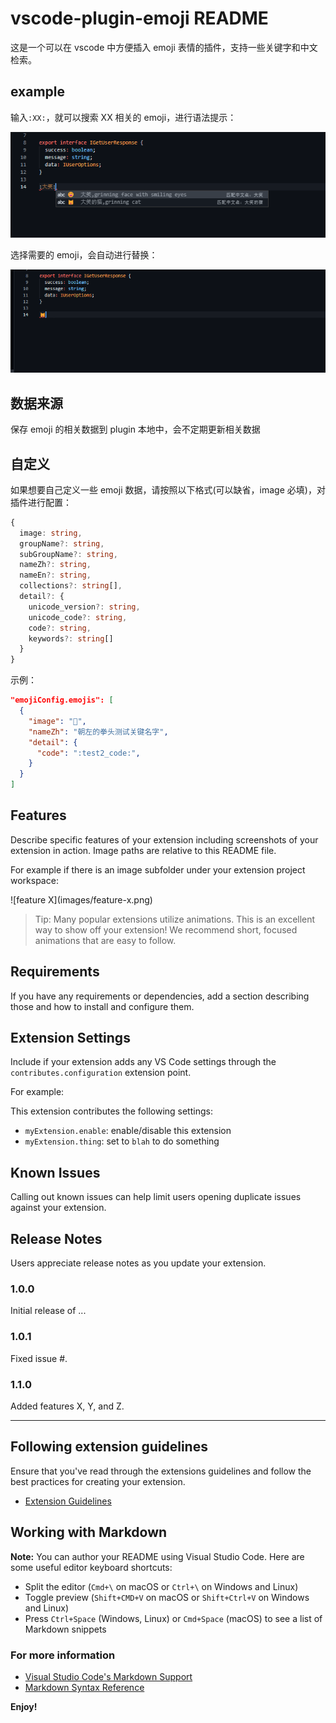 # vscode-plugin-emoji README

这是一个可以在 vscode 中方便插入 emoji 表情的插件，支持一些关键字和中文检索。

## example

输入`:XX:`，就可以搜索 XX 相关的 emoji，进行语法提示：

![语法提示](./1.jpg)

选择需要的 emoji，会自动进行替换：

![替换](./2.jpg)

## 数据来源

保存 emoji 的相关数据到 plugin 本地中，会不定期更新相关数据

## 自定义

如果想要自己定义一些 emoji 数据，请按照以下格式(可以缺省，image 必填)，对插件进行配置：

```ts
{
  image: string,
  groupName?: string,
  subGroupName?: string,
  nameZh?: string,
  nameEn?: string,
  collections?: string[],
  detail?: {
    unicode_version?: string,
    unicode_code?: string,
    code?: string,
    keywords?: string[]
  }
}

```

示例：

```json
"emojiConfig.emojis": [
  {
    "image": "🤛",
    "nameZh": "朝左的拳头测试关键名字",
    "detail": {
      "code": ":test2_code:",
    }
  }
]
```

## Features

Describe specific features of your extension including screenshots of your extension in action. Image paths are relative to this README file.

For example if there is an image subfolder under your extension project workspace:

\!\[feature X\]\(images/feature-x.png\)

> Tip: Many popular extensions utilize animations. This is an excellent way to show off your extension! We recommend short, focused animations that are easy to follow.

## Requirements

If you have any requirements or dependencies, add a section describing those and how to install and configure them.

## Extension Settings

Include if your extension adds any VS Code settings through the `contributes.configuration` extension point.

For example:

This extension contributes the following settings:

- `myExtension.enable`: enable/disable this extension
- `myExtension.thing`: set to `blah` to do something

## Known Issues

Calling out known issues can help limit users opening duplicate issues against your extension.

## Release Notes

Users appreciate release notes as you update your extension.

### 1.0.0

Initial release of ...

### 1.0.1

Fixed issue #.

### 1.1.0

Added features X, Y, and Z.

---

## Following extension guidelines

Ensure that you've read through the extensions guidelines and follow the best practices for creating your extension.

- [Extension Guidelines](https://code.visualstudio.com/api/references/extension-guidelines)

## Working with Markdown

**Note:** You can author your README using Visual Studio Code. Here are some useful editor keyboard shortcuts:

- Split the editor (`Cmd+\` on macOS or `Ctrl+\` on Windows and Linux)
- Toggle preview (`Shift+CMD+V` on macOS or `Shift+Ctrl+V` on Windows and Linux)
- Press `Ctrl+Space` (Windows, Linux) or `Cmd+Space` (macOS) to see a list of Markdown snippets

### For more information

- [Visual Studio Code's Markdown Support](http://code.visualstudio.com/docs/languages/markdown)
- [Markdown Syntax Reference](https://help.github.com/articles/markdown-basics/)

**Enjoy!**

